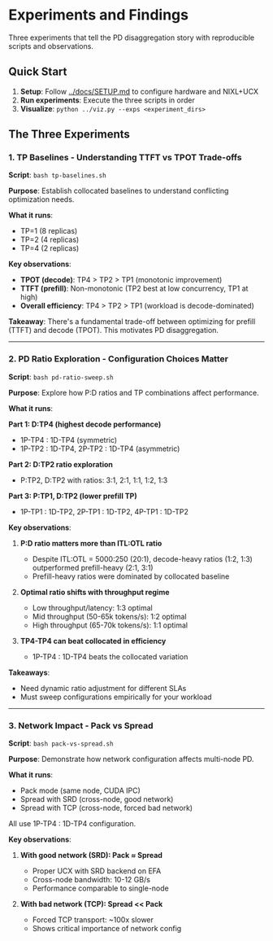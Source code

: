 # Experiments and Findings

Three experiments that tell the PD disaggregation story with reproducible scripts and observations.

## Quick Start

1. **Setup**: Follow [../docs/SETUP.md](../docs/SETUP.md) to configure hardware and NIXL+UCX
2. **Run experiments**: Execute the three scripts in order
3. **Visualize**: `python ../viz.py --exps <experiment_dirs>`

## The Three Experiments

### 1. TP Baselines - Understanding TTFT vs TPOT Trade-offs

**Script**: `bash tp-baselines.sh`

**Purpose**: Establish collocated baselines to understand conflicting optimization needs.

**What it runs**:
- TP=1 (8 replicas)
- TP=2 (4 replicas)  
- TP=4 (2 replicas)

**Key observations**:
- **TPOT (decode)**: TP4 > TP2 > TP1 (monotonic improvement)
- **TTFT (prefill)**: Non-monotonic (TP2 best at low concurrency, TP1 at high)
- **Overall efficiency**: TP4 > TP2 > TP1 (workload is decode-dominated)

**Takeaway**: There's a fundamental trade-off between optimizing for prefill (TTFT) and decode (TPOT). This motivates PD disaggregation.

---

### 2. PD Ratio Exploration - Configuration Choices Matter

**Script**: `bash pd-ratio-sweep.sh`

**Purpose**: Explore how P:D ratios and TP combinations affect performance.

**What it runs**:

**Part 1: D:TP4 (highest decode performance)**
- 1P-TP4 : 1D-TP4 (symmetric)
- 1P-TP2 : 1D-TP4, 2P-TP2 : 1D-TP4 (asymmetric)

**Part 2: D:TP2 ratio exploration**
- P:TP2, D:TP2 with ratios: 3:1, 2:1, 1:1, 1:2, 1:3

**Part 3: P:TP1, D:TP2 (lower prefill TP)**
- 1P-TP1 : 1D-TP2, 2P-TP1 : 1D-TP2, 4P-TP1 : 1D-TP2

**Key observations**:

1. **P:D ratio matters more than ITL:OTL ratio**
   - Despite ITL:OTL = 5000:250 (20:1), decode-heavy ratios (1:2, 1:3) outperformed prefill-heavy (2:1, 3:1)
   - Prefill-heavy ratios were dominated by collocated baseline

2. **Optimal ratio shifts with throughput regime**
   - Low throughput/latency: 1:3 optimal
   - Mid throughput (50-65k tokens/s): 1:2 optimal
   - High throughput (65-70k tokens/s): 1:1 optimal

3. **TP4-TP4 can beat collocated in efficiency**
   - 1P-TP4 : 1D-TP4 beats the collocated variation

**Takeaways**:
- Need dynamic ratio adjustment for different SLAs
- Must sweep configurations empirically for your workload

---

### 3. Network Impact - Pack vs Spread

**Script**: `bash pack-vs-spread.sh`

**Purpose**: Demonstrate how network configuration affects multi-node PD.

**What it runs**:
- Pack mode (same node, CUDA IPC)
- Spread with SRD (cross-node, good network)
- Spread with TCP (cross-node, forced bad network)

All use 1P-TP4 : 1D-TP4 configuration.

**Key observations**:

1. **With good network (SRD): Pack ≈ Spread**
   - Proper UCX with SRD backend on EFA
   - Cross-node bandwidth: 10-12 GB/s
   - Performance comparable to single-node

2. **With bad network (TCP): Spread << Pack**
   - Forced TCP transport: ~100x slower
   - Shows critical importance of network config
